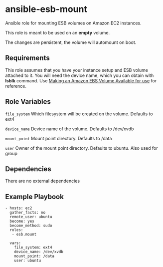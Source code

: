 # ansible-esb-mount
Ansible role for mounting ESB volumes on Amazon EC2 instances.

This role is meant to be used on an **empty** volume.

The changes are persistent, the volume will automount on boot. 

## Requirements
This role assumes that you have your instance setup and ESB volume attached to it. You will need the device name, which you can obtain with **lsblk** command.
Use [Making an Amazon EBS Volume Available for use](https://docs.aws.amazon.com/AWSEC2/latest/UserGuide/ebs-using-volumes.html) for reference.

## Role Variables
`file_system` Which filesystem will be created on the volume. Defaults to ext4

`device_name` Device name of the volume. Defaults to /dev/xvdb

`mount_point` Mount point directory. Defaults to /data

`user` Owner of the mount point directory. Defaults to ubuntu. Also used for group

## Dependencies
There are no external dependencies

## Example Playbook
```
- hosts: ec2
  gather_facts: no
  remote_user: ubuntu
  become: yes
  become_method: sudo
  roles:
   - esb.mount

  vars:
    file_system: ext4
    device_name: /dev/xvdb
    mount_point: /data
    user: ubuntu 
```